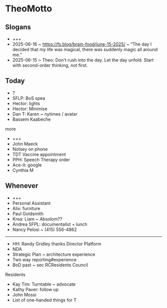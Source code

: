 # TheoMotto


## Slogans

* +++
* 2025-06-16 ~ https://fs.blog/brain-food/june-15-2025/ ~ “The day I decided that my life was magical, there was suddenly magic all around me.”
* 2025-06-15 ~ Theo: Don't rush into the day. Let the day unfold. Start with second-order thinking, not first. 

## Today

* ?
* SFLP: BoS spea
* Hector: lights
* Hector: Minimise
* Dan T: Karen ~ nytimes / avatar
* Bassem Kaabeche


more

* +++
* John Maeck
* Notsey on phone
* TDT Vaccine appointment
* PPH: Speech Therapy order
* Ace-it: google 
* Cynthia M

## Whenever

* +++
* Personal Assistant
* Alix: furniture
* Paul Goldsmith
* Krea: Liam ~ Absolom??
* Andrea SFPL: documentalist + lunch
* Nancy Pelosi ~ (415) 556-4862

***

* HH: Randy Gridley thanks
Director Platform
* NDA
* Strategic Plan ~ architecture experience
* Two way reporting#experience
* BoD past ~ sec RCResidents Council


Residents

* Kay Tim: Turntable ~ advocate
* Kathy Paver: follow up
* John Mossi
* List of one-handed things for T

